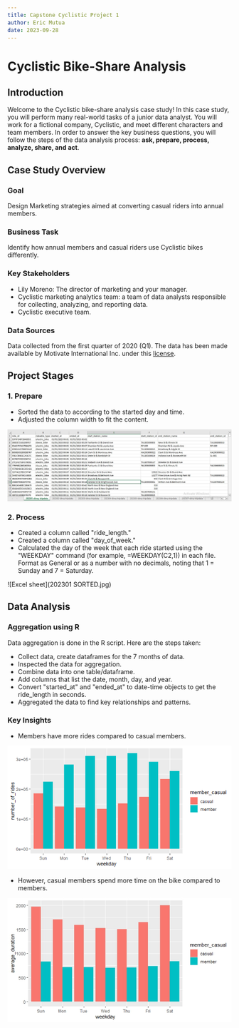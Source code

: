 ```yaml
---
title: Capstone Cyclistic Project 1
author: Eric Mutua
date: 2023-09-28
---
```


# Cyclistic Bike-Share Analysis

## Introduction

Welcome to the Cyclistic bike-share analysis case study! In this case study, you will perform many real-world tasks of a junior data analyst. You will work for a fictional company, Cyclistic, and meet different characters and team members. In order to answer the key business questions, you will follow the steps of the data analysis process: **ask, prepare, process, analyze, share, and act**.

## Case Study Overview

### Goal

Design Marketing strategies aimed at converting casual riders into annual members.

### Business Task

Identify how annual members and casual riders use Cyclistic bikes differently.

### Key Stakeholders

-   Lily Moreno: The director of marketing and your manager.
-   Cyclistic marketing analytics team: a team of data analysts responsible for collecting, analyzing, and reporting data.
-   Cyclistic executive team.

### Data Sources

Data collected from the first quarter of 2020 (Q1). The data has been made available by Motivate International Inc. under this [license](https://divvybikes.com/data-license-agreement).

## Project Stages

### 1. Prepare

-   Sorted the data to according to the started day and time.
-   Adjusted the column width to fit the content.

![Excel sheet](202301.jpg)

### 2. Process

-   Created a column called "ride_length."
-   Created a column called "day_of_week."
-   Calculated the day of the week that each ride started using the "WEEKDAY" command (for example, =WEEKDAY(C2,1)) in each file. Format as General or as a number with no decimals, noting that 1 = Sunday and 7 = Saturday.

![Excel sheet](202301 SORTED.jpg)

## Data Analysis

### Aggregation using R

Data aggregation is done in the R script. Here are the steps taken:

-   Collect data, create dataframes for the 7 months of data.
-   Inspected the data for aggregation.
-   Combine data into one table/dataframe.
-   Add columns that list the date, month, day, and year.
-   Convert "started_at" and "ended_at" to date-time objects to get the ride_length in seconds.
-   Aggregated the data to find key relationships and patterns.

### Key Insights

-   Members have more rides compared to casual members.

![Number of Rides vs. Weekday](Rplot%20no_of_rides%20vs%20weekday%20for%20user%20type.png)

-   However, casual members spend more time on the bike compared to members.

![Average Duration vs. Weekday by User Type](Rplot.jpeg)

